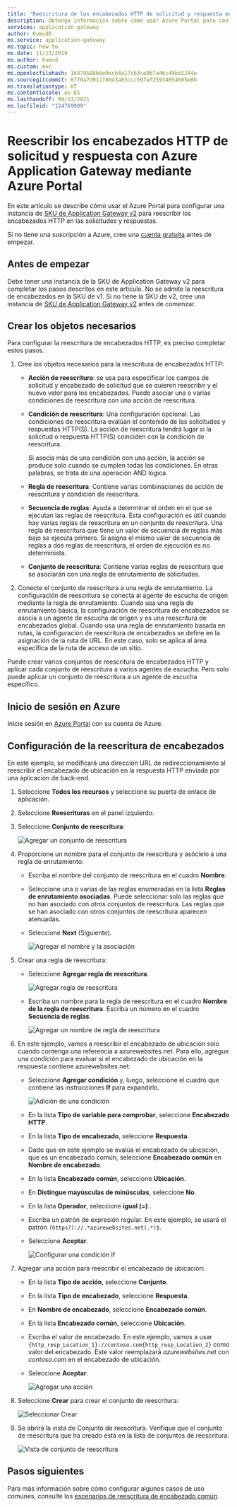 ```yaml
---
title: 'Reescritura de los encabezados HTTP de solicitud y respuesta en el portal: Azure Application Gateway'
description: Obtenga información sobre cómo usar Azure Portal para configurar una instancia de Azure Application Gateway para reescribir los encabezados HTTP en las solicitudes y respuestas que se pasan a través de la puerta de enlace.
services: application-gateway
author: KumudD
ms.service: application-gateway
ms.topic: how-to
ms.date: 11/13/2019
ms.author: kumud
ms.custom: mvc
ms.openlocfilehash: 16479588b0e0ec64a17cb3ce0b7a46c49bd2244e
ms.sourcegitcommit: 0770a7d91278043a83ccc597af25934854605e8b
ms.translationtype: HT
ms.contentlocale: es-ES
ms.lasthandoff: 09/13/2021
ms.locfileid: "124769909"
---
```

# <a name="rewrite-http-request-and-response-headers-with-azure-application-gateway---azure-portal"></a>Reescribir los encabezados HTTP de solicitud y respuesta con Azure Application Gateway mediante Azure Portal

En este artículo se describe cómo usar el Azure Portal para configurar una instancia de [SKU de Application Gateway v2](./application-gateway-autoscaling-zone-redundant.md) para reescribir los encabezados HTTP en las solicitudes y respuestas.

Si no tiene una suscripción a Azure, cree una [cuenta gratuita](https://azure.microsoft.com/free/?WT.mc_id=A261C142F) antes de empezar.

## <a name="before-you-begin"></a>Antes de empezar

Debe tener una instancia de la SKU de Application Gateway v2 para completar los pasos descritos en este artículo. No se admite la reescritura de encabezados en la SKU de v1. Si no tiene la SKU de v2, cree una instancia de [SKU de Application Gateway v2](./tutorial-autoscale-ps.md) antes de comenzar.

## <a name="create-required-objects"></a>Crear los objetos necesarios

Para configurar la reescritura de encabezados HTTP, es preciso completar estos pasos.

1. Cree los objetos necesarios para la reescritura de encabezados HTTP:

   - **Acción de reescritura**: se usa para especificar los campos de solicitud y encabezado de solicitud que se quieren reescribir y el nuevo valor para los encabezados. Puede asociar una o varias condiciones de reescritura con una acción de reescritura.

   - **Condición de reescritura**: Una configuración opcional. Las condiciones de reescritura evalúan el contenido de las solicitudes y respuestas HTTP(S). La acción de reescritura tendrá lugar si la solicitud o respuesta HTTP(S) coinciden con la condición de reescritura.

     Si asocia más de una condición con una acción, la acción se produce solo cuando se cumplen todas las condiciones. En otras palabras, se trata de una operación AND lógica.

   - **Regla de reescritura**: Contiene varias combinaciones de acción de reescritura y condición de reescritura.

   - **Secuencia de reglas**: Ayuda a determinar el orden en el que se ejecutan las reglas de reescritura. Esta configuración es útil cuando hay varias reglas de reescritura en un conjunto de reescritura. Una regla de reescritura que tiene un valor de secuencia de reglas más bajo se ejecuta primero. Si asigna el mismo valor de secuencia de reglas a dos reglas de reescritura, el orden de ejecución es no determinista.

   - **Conjunto de reescritura**: Contiene varias reglas de reescritura que se asociarán con una regla de enrutamiento de solicitudes.

2. Conecte el conjunto de reescritura a una regla de enrutamiento. La configuración de reescritura se conecta al agente de escucha de origen mediante la regla de enrutamiento. Cuando usa una regla de enrutamiento básica, la configuración de reescritura de encabezados se asocia a un agente de escucha de origen y es una reescritura de encabezados global. Cuando usa una regla de enrutamiento basada en rutas, la configuración de reescritura de encabezados se define en la asignación de la ruta de URL. En este caso, solo se aplica al área específica de la ruta de acceso de un sitio.

Puede crear varios conjuntos de reescritura de encabezados HTTP y aplicar cada conjunto de reescritura a varios agentes de escucha. Pero solo puede aplicar un conjunto de reescritura a un agente de escucha específico.

## <a name="sign-in-to-azure"></a>Inicio de sesión en Azure

Inicie sesión en [Azure Portal](https://portal.azure.com/) con su cuenta de Azure.

## <a name="configure-header-rewrite"></a>Configuración de la reescritura de encabezados

En este ejemplo, se modificará una dirección URL de redireccionamiento al reescribir el encabezado de ubicación en la respuesta HTTP enviada por una aplicación de back-end.

1. Seleccione **Todos los recursos** y seleccione su puerta de enlace de aplicación.

2. Seleccione **Reescrituras** en el panel izquierdo.

3. Seleccione **Conjunto de reescritura**:

   ![Agregar un conjunto de reescritura](media/rewrite-http-headers-portal/add-rewrite-set.png)

4. Proporcione un nombre para el conjunto de reescritura y asócielo a una regla de enrutamiento:

   - Escriba el nombre del conjunto de reescritura en el cuadro **Nombre**.
   - Seleccione una o varias de las reglas enumeradas en la lista **Reglas de enrutamiento asociadas**. Puede seleccionar solo las reglas que no han asociado con otros conjuntos de reescritura. Las reglas que se han asociado con otros conjuntos de reescritura aparecen atenuadas.
   - Seleccione **Next** (Siguiente).
   
     ![Agregar el nombre y la asociación](media/rewrite-http-headers-portal/name-and-association.png)

5. Crear una regla de reescritura:

   - Seleccione **Agregar regla de reescritura**.

     ![Agregar regla de reescritura](media/rewrite-http-headers-portal/add-rewrite-rule.png)

   - Escriba un nombre para la regla de reescritura en el cuadro **Nombre de la regla de reescritura**. Escriba un número en el cuadro **Secuencia de reglas**.

     ![Agregar un nombre de regla de reescritura](media/rewrite-http-headers-portal/rule-name.png)

6. En este ejemplo, vamos a reescribir el encabezado de ubicación solo cuando contenga una referencia a azurewebsites.net. Para ello, agregue una condición para evaluar si el encabezado de ubicación en la respuesta contiene azurewebsites.net:

   - Seleccione **Agregar condición** y, luego, seleccione el cuadro que contiene las instrucciones **If** para expandirlo.

     ![Adición de una condición](media/rewrite-http-headers-portal/add-condition.png)

   - En la lista **Tipo de variable para comprobar**, seleccione **Encabezado HTTP**.

   - En la lista **Tipo de encabezado**, seleccione **Respuesta**.

   - Dado que en este ejemplo se evalúa el encabezado de ubicación, que es un encabezado común, seleccione **Encabezado común** en **Nombre de encabezado**.

   - En la lista **Encabezado común**, seleccione **Ubicación**.

   - En **Distingue mayúsculas de minúsculas**, seleccione **No**.

   - En la lista **Operador**, seleccione **igual (=)** .

   - Escriba un patrón de expresión regular. En este ejemplo, se usará el patrón `(https?)://.*azurewebsites.net(.*)$`.

   - Seleccione **Aceptar**.

     ![Configurar una condición If](media/rewrite-http-headers-portal/condition.png)

7. Agregar una acción para reescribir el encabezado de ubicación:

   - En la lista **Tipo de acción**, seleccione **Conjunto**.

   - En la lista **Tipo de encabezado**, seleccione **Respuesta**.

   - En **Nombre de encabezado**, seleccione **Encabezado común**.

   - En la lista **Encabezado común**, seleccione **Ubicación**.

   - Escriba el valor de encabezado. En este ejemplo, vamos a usar `{http_resp_Location_1}://contoso.com{http_resp_Location_2}` como valor del encabezado. Este valor reemplazará *azurewebsites.net* con *contoso.com* en el encabezado de ubicación.

   - Seleccione **Aceptar**.

     ![Agregar una acción](media/rewrite-http-headers-portal/action.png)

8. Seleccione **Crear** para crear el conjunto de reescritura:

   ![Seleccionar Crear](media/rewrite-http-headers-portal/create.png)

9. Se abrirá la vista de Conjunto de reescritura. Verifique que el conjunto de reescritura que ha creado está en la lista de conjuntos de reescritura:

   ![Vista de conjunto de reescritura](media/rewrite-http-headers-portal/rewrite-set-list.png)

## <a name="next-steps"></a>Pasos siguientes

Para más información sobre cómo configurar algunos casos de uso comunes, consulte los [escenarios de reescritura de encabezado común](./rewrite-http-headers-url.md).